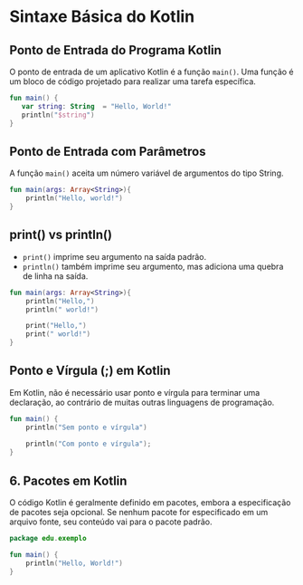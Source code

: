 # Sintaxe Básica do Kotlin

## **Ponto de Entrada do Programa Kotlin**
O ponto de entrada de um aplicativo Kotlin é a função `main()`. Uma função é um bloco de código projetado para realizar uma tarefa específica.

```kotlin
fun main() {
   var string: String  = "Hello, World!"
   println("$string")
}
```

## **Ponto de Entrada com Parâmetros**
A função `main()` aceita um número variável de argumentos do tipo String.

```kotlin
fun main(args: Array<String>){
    println("Hello, world!")
}
```

## **print() vs println()**
- `print()` imprime seu argumento na saída padrão.
- `println()` também imprime seu argumento, mas adiciona uma quebra de linha na saída.

```kotlin
fun main(args: Array<String>){
    println("Hello,")
    println(" world!")

    print("Hello,")
    print(" world!")
}
```

## **Ponto e Vírgula (;) em Kotlin**
Em Kotlin, não é necessário usar ponto e vírgula para terminar uma declaração, ao contrário de muitas outras linguagens de programação.

```kotlin
fun main() {
    println("Sem ponto e vírgula")
    
    println("Com ponto e vírgula");
}
```

## 6. **Pacotes em Kotlin**
O código Kotlin é geralmente definido em pacotes, embora a especificação de pacotes seja opcional. Se nenhum pacote for especificado em um arquivo fonte, seu conteúdo vai para o pacote padrão.

```kotlin
package edu.exemplo

fun main() {
    println("Hello, World!")
}
```
